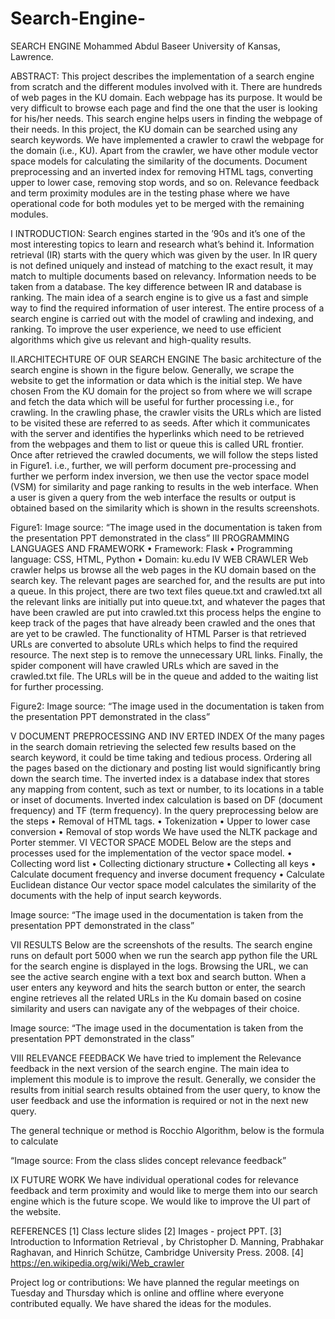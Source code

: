 # Search-Engine-
SEARCH ENGINE 
 Mohammed Abdul Baseer
University of Kansas, Lawrence.

ABSTRACT:
This project describes the implementation of a search engine from scratch and the different modules involved with it. There are hundreds of web pages in the KU domain. Each webpage has its purpose. It would be very difficult to browse each page and find the one that the user is looking for his/her needs. This search engine helps users in finding the webpage of their needs. In this project, the KU domain can be searched using any search keywords. We have implemented a crawler to crawl the webpage for the domain (i.e., KU). Apart from the crawler, we have other module vector space models for calculating the similarity of the documents. Document preprocessing and an inverted index for removing HTML tags, converting upper to lower case, removing stop words, and so on. Relevance feedback and term proximity modules are in the testing phase where we have operational code for both modules yet to be merged with the remaining modules.

I INTRODUCTION:
Search engines started in the ’90s and it’s one of the most interesting topics to learn and research what’s behind it. Information retrieval (IR) starts with the query which was given by the user. In IR query is not defined uniquely and instead of matching to the exact result, it may match to multiple documents based on relevancy. Information needs to be taken from a database. The key difference between IR and database is ranking.
The main idea of a search engine is to give us a fast and simple way to find the required information of user interest. The entire process of a search engine is carried out with the model of crawling and indexing, and ranking. To improve the user experience, we need to use efficient algorithms which give us relevant and high-quality results.







II.ARCHITECHTURE OF OUR SEARCH ENGINE
The basic architecture of the search engine is shown in the figure below. Generally, we scrape the website to get the information or data which is the initial step. We have chosen From the KU domain for the project so from where we will scrape and fetch the data which will be useful for further processing i.e., for crawling.
In the crawling phase, the crawler visits the URLs which are listed to be visited these are referred to as seeds. After which it communicates with the server and identifies the hyperlinks which need to be retrieved from the webpages and them to list or queue this is called URL frontier.
Once after retrieved the crawled documents, we will follow the steps listed in Figure1. i.e., further, we will perform document pre-processing and further we perform index inversion, we then use the vector space model (VSM) for similarity and page ranking to results in the web interface.
When a user is given a query from the web interface the results or output is obtained based on the similarity which is shown in the results screenshots.
 



 

Figure1: Image source: “The image used in the documentation is taken from the presentation PPT demonstrated in the class”
III PROGRAMMING LANGUAGES AND FRAMEWORK
•	Framework: Flask
•	Programming language: CSS, HTML, Python
•	Domain: ku.edu
IV WEB CRAWLER
Web crawler helps us browse all the web pages in the KU domain based on the search key. The relevant pages are searched for, and the results are put into a queue.
In this project, there are two text files queue.txt and crawled.txt all the relevant links are initially put into queue.txt, and whatever the pages that have been crawled are put into crawled.txt this process helps the engine to keep track of the pages that have already been crawled and the ones that are yet to be crawled.
The functionality of HTML Parser is that retrieved URLs are converted to absolute URLs which helps to find the required resource. The next step is to remove the unnecessary URL links.
Finally, the spider component will have crawled URLs which are saved in the crawled.txt file. The URLs will be in the queue and added to the waiting list for further processing.



 
Figure2: Image source: “The image used in the documentation is taken from the presentation PPT demonstrated in the class”

V DOCUMENT PREPROCESSING AND INV 	ERTED INDEX
 Of the many pages in the search domain retrieving the selected few results based on the search keyword, it could be time taking and tedious process. Ordering all the pages based on the dictionary and posting list would significantly bring down the search time. The inverted index is a database index that stores any mapping from content, such as text or number, to its locations in a table or inset of documents. Inverted index calculation is based on DF (document frequency) and TF (term frequency).
In the query preprocessing below are the steps 
•	Removal of HTML tags.
•	Tokenization
•	Upper to lower case conversion
•	Removal of stop words
We have used the NLTK package and Porter stemmer.
VI VECTOR SPACE MODEL
Below are the steps and processes used for the implementation of the vector space model.
•	Collecting word list 
•	Collecting dictionary structure 
•	Collecting all keys 
•	Calculate document frequency and inverse document frequency
•	Calculate Euclidean distance
Our vector space model calculates the similarity of the documents with the help of input search keywords.


 
Image source: “The image used in the documentation is taken from the presentation PPT demonstrated in the class”

VII RESULTS
Below are the screenshots of the results. The search engine runs on default port 5000 when we run the search app python file the URL for the search engine is displayed in the logs. Browsing the URL, we can see the active search engine with a text box and search button. When a user enters any keyword and hits the search button or enter, the search engine retrieves all the related URLs in the Ku domain based on cosine similarity and users can navigate any of the webpages of their choice.
 
 
Image source: “The image used in the documentation is taken from the presentation PPT demonstrated in the class”

VIII RELEVANCE FEEDBACK 
We have tried to implement the Relevance feedback in the next version of the search engine. The main idea to implement this module is to improve the result. Generally, we consider the results from initial search results obtained from the user query, to know the user feedback and use the information is required or not in the next new query.

The general technique or method is Rocchio Algorithm, below is the formula to calculate 
 

“Image source: From the class slides concept relevance feedback”

IX FUTURE WORK
We have individual operational codes for relevance feedback and term proximity and would like to merge them into our search engine which is the future scope. We would like to improve the UI part of the website.

REFERENCES
[1] Class lecture slides
[2] Images - project PPT.
[3] Introduction to Information Retrieval , by Christopher D. Manning, Prabhakar Raghavan, and Hinrich Schütze, Cambridge University Press. 2008.
[4] https://en.wikipedia.org/wiki/Web_crawler














Project log or contributions:
We have planned the regular meetings on Tuesday and Thursday which is online and offline where everyone contributed equally. We have shared the ideas for the modules.


